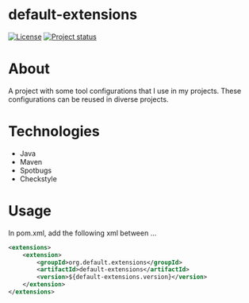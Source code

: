 # default-extensions

[![License](https://img.shields.io/badge/License-Apache%202.0-blue.svg)](https://opensource.org/licenses/Apache-2.0)
[![Project status](https://img.shields.io/badge/Project%20status-Maintenance-orange.svg)](https://img.shields.io/badge/Project%20status-Maintenance-orange.svg)

# About

A project with some tool configurations that I use in my projects. 
These configurations can be reused in diverse projects.

# Technologies 

- Java
- Maven
- Spotbugs
- Checkstyle

# Usage
In pom.xml, add the following xml between <build> ... </build>

```xml
<extensions>
	<extension>
		<groupId>org.default.extensions</groupId>
		<artifactId>default-extensions</artifactId>
		<version>${default-extensions.version}</version>
	</extension>
</extensions>
```
